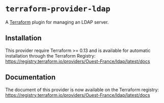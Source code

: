 # `terraform-provider-ldap`

A [Terraform](https://www.terraform.io) plugin for managing an LDAP server.

## Installation

This provider require Terraform >= 0.13 and is available for automatic installation through the Terraform Registry: https://registry.terraform.io/providers/Ouest-France/ldap/latest/docs

## Documentation

The document of this provider is now available on the Terraform registry: https://registry.terraform.io/providers/Ouest-France/ldap/latest/docs
